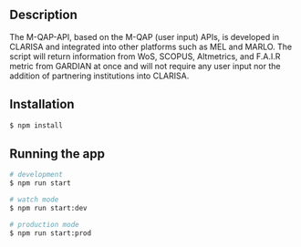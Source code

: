 
## Description

The M-QAP-API, based on the M-QAP (user input) APIs, is developed in CLARISA and integrated into other platforms such as MEL and MARLO. The script will return information from WoS, SCOPUS, Altmetrics, and F.A.I.R metric from GARDIAN at once and will not require any user input nor the addition of partnering institutions into CLARISA.

## Installation

```bash
$ npm install
```

## Running the app

```bash
# development
$ npm run start

# watch mode
$ npm run start:dev

# production mode
$ npm run start:prod
```



